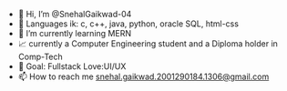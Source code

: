 - 👋 Hi, I’m @SnehalGaikwad-04
- 👀 Languages ik: c, c++, java, python, oracle SQL, html-css 
- 🌱 I’m currently learning MERN
- 📈 currently a Computer Engineering student and a Diploma holder in Comp-Tech
- 🚩 Goal: Fullstack Love:UI/UX
- 📫 How to reach me snehal.gaikwad.2001290184.1306@gmail.com
